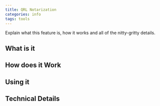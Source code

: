 ```yaml
---
title: QRL Notarization
categories: info
tags: tools
---
```



Explain what this feature is, how it works and all of the nitty-gritty details.


## What is it

## How does it Work

## Using it


## Technical Details
